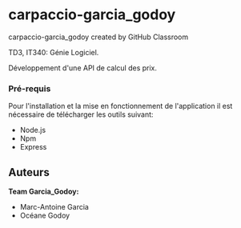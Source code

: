 # carpaccio-garcia_godoy
carpaccio-garcia_godoy created by GitHub Classroom

TD3, IT340: Génie Logiciel.

Développement d'une API de calcul des prix.


### Pré-requis

Pour l'installation et la mise en fonctionnement de l'application il est nécessaire de télécharger les outils suivant:

- Node.js
- Npm
- Express

## Auteurs

**Team Garcia_Godoy:**

- Marc-Antoine Garcia
- Océane Godoy
